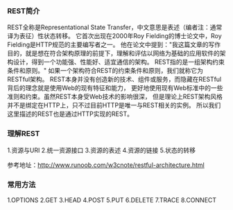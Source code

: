 ### REST简介
REST全称是Representational State Transfer，中文意思是表述（编者注：通常译为表征）性状态转移。
它首次出现在2000年Roy Fielding的博士论文中，Roy Fielding是HTTP规范的主要编写者之一。 
他在论文中提到："我这篇文章的写作目的，就是想在符合架构原理的前提下，理解和评估以网络为基础的应用软件的架构设计，得到一个功能强、性能好、适宜通信的架构。
REST指的是一组架构约束条件和原则。" 如果一个架构符合REST的约束条件和原则，我们就称它为RESTful架构。
REST本身并没有创造新的技术、组件或服务，而隐藏在RESTful背后的理念就是使用Web的现有特征和能力， 更好地使用现有Web标准中的一些准则和约束。虽然REST本身受Web技术的影响很深， 但是理论上REST架构风格并不是绑定在HTTP上，只不过目前HTTP是唯一与REST相关的实例。 所以我们这里描述的REST也是通过HTTP实现的REST。

### 理解REST
1.资源与URI
2.统一资源接口
3.资源的表述
4.资源的链接
5.状态的转移



参考地址：http://www.runoob.com/w3cnote/restful-architecture.html

### 常用方法
1.OPTIONS
2.GET
3.HEAD
4.POST
5.PUT
6.DELETE
7.TRACE
8.CONNECT
